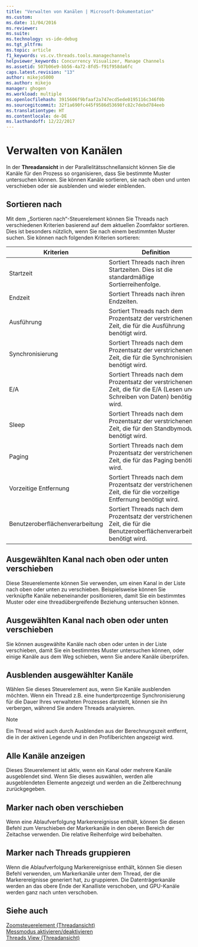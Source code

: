 ```yaml
---
title: "Verwalten von Kanälen | Microsoft-Dokumentation"
ms.custom: 
ms.date: 11/04/2016
ms.reviewer: 
ms.suite: 
ms.technology: vs-ide-debug
ms.tgt_pltfrm: 
ms.topic: article
f1_keywords: vs.cv.threads.tools.managechannels
helpviewer_keywords: Concurrency Visualizer, Manage Channels
ms.assetid: 507b06e9-bb56-4a72-8fd5-f91f958da6fc
caps.latest.revision: "13"
author: mikejo5000
ms.author: mikejo
manager: ghogen
ms.workload: multiple
ms.openlocfilehash: 3915606f9bfaaf2a747ecd5ede0195116c346f0b
ms.sourcegitcommit: 32f1a690fc445f9586d53698fc82c7debd784eeb
ms.translationtype: HT
ms.contentlocale: de-DE
ms.lasthandoff: 12/22/2017
---
```

# <a name="manage-channels"></a>Verwalten von Kanälen
In der **Threadansicht** in der Parallelitätsschnellansicht können Sie die Kanäle für den Prozess so organisieren, dass Sie bestimmte Muster untersuchen können. Sie können Kanäle sortieren, sie nach oben und unten verschieben oder sie ausblenden und wieder einblenden.  
  
## <a name="sort-by"></a>Sortieren nach  
 Mit dem „Sortieren nach“-Steuerelement können Sie Threads nach verschiedenen Kriterien basierend auf dem aktuellen Zoomfaktor sortieren. Dies ist besonders nützlich, wenn Sie nach einem bestimmten Muster suchen. Sie können nach folgenden Kriterien sortieren:  
  
|Kriterien|Definition|  
|--------------|----------------|  
|Startzeit|Sortiert Threads nach ihren Startzeiten. Dies ist die standardmäßige Sortierreihenfolge.|  
|Endzeit|Sortiert Threads nach ihren Endzeiten.|  
|Ausführung|Sortiert Threads nach dem Prozentsatz der verstrichenen Zeit, die für die Ausführung benötigt wird.|  
|Synchronisierung|Sortiert Threads nach dem Prozentsatz der verstrichenen Zeit, die für die Synchronisierung benötigt wird.|  
|E/A|Sortiert Threads nach dem Prozentsatz der verstrichenen Zeit, die für die E/A (Lesen und Schreiben von Daten) benötigt wird.|  
|Sleep|Sortiert Threads nach dem Prozentsatz der verstrichenen Zeit, die für den Standbymodus benötigt wird.|  
|Paging|Sortiert Threads nach dem Prozentsatz der verstrichenen Zeit, die für das Paging benötigt wird.|  
|Vorzeitige Entfernung|Sortiert Threads nach dem Prozentsatz der verstrichenen Zeit, die für die vorzeitige Entfernung benötigt wird.|  
|Benutzeroberflächenverarbeitung|Sortiert Threads nach dem Prozentsatz der verstrichenen Zeit, die für die Benutzeroberflächenverarbeitung benötigt wird.|  
  
## <a name="move-selected-channel-up-or-down"></a>Ausgewählten Kanal nach oben oder unten verschieben  
 Diese Steuerelemente können Sie verwenden, um einen Kanal in der Liste nach oben oder unten zu verschieben. Beispielsweise können Sie verknüpfte Kanäle nebeneinander positionieren, damit Sie ein bestimmtes Muster oder eine threadübergreifende Beziehung untersuchen können.  
  
## <a name="move-selected-channel-to-top-or-bottom"></a>Ausgewählten Kanal nach oben oder unten verschieben  
 Sie können ausgewählte Kanäle nach oben oder unten in der Liste verschieben, damit Sie ein bestimmtes Muster untersuchen können, oder einige Kanäle aus dem Weg schieben, wenn Sie andere Kanäle überprüfen.  
  
## <a name="hide-selected-channels"></a>Ausblenden ausgewählter Kanäle  
 Wählen Sie dieses Steuerelement aus, wenn Sie Kanäle ausblenden möchten. Wenn ein Thread z.B. eine hundertprozentige Synchronisierung für die Dauer Ihres verwalteten Prozesses darstellt, können sie ihn verbergen, während Sie andere Threads analysieren.  
  
> [!NOTE]
>  Ein Thread wird auch durch Ausblenden aus der Berechnungszeit entfernt, die in der aktiven Legende und in den Profilberichten angezeigt wird.  
  
## <a name="show-all-channels"></a>Alle Kanäle anzeigen  
 Dieses Steuerelement ist aktiv, wenn ein Kanal oder mehrere Kanäle ausgeblendet sind. Wenn Sie dieses auswählen, werden alle ausgeblendeten Elemente angezeigt und werden an die Zeitberechnung zurückgegeben.  
  
## <a name="move-markers-to-top"></a>Marker nach oben verschieben  
 Wenn eine Ablaufverfolgung Markerereignisse enthält, können Sie diesen Befehl zum Verschieben der Markerkanäle in den oberen Bereich der Zeitachse verwenden. Die relative Reihenfolge wird beibehalten.  
  
## <a name="group-markers-by-thread"></a>Marker nach Threads gruppieren  
 Wenn die Ablaufverfolgung Markerereignisse enthält, können Sie diesen Befehl verwenden, um Markerkanäle unter dem Thread, der die Markerereignisse generiert hat, zu gruppieren.  Die Datenträgerkanäle werden an das obere Ende der Kanalliste verschoben, und GPU-Kanäle werden ganz nach unten verschoben.  
  
## <a name="see-also"></a>Siehe auch  
 [Zoomsteuerelement (Threadansicht)](../profiling/zoom-control-threads-view.md)   
 [Messmodus aktivieren/deaktivieren](../profiling/measure-mode-on-off.md)   
 [Threads View (Threadansicht)](../profiling/threads-view-parallel-performance.md)